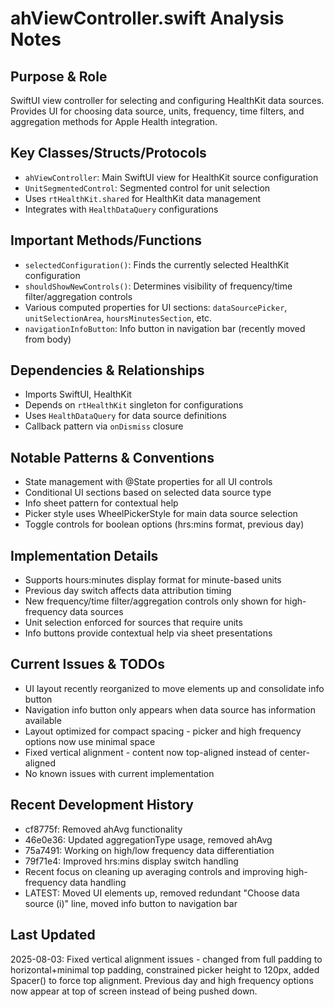 # ahViewController.swift Analysis Notes

## Purpose & Role
SwiftUI view controller for selecting and configuring HealthKit data sources. Provides UI for choosing data source, units, frequency, time filters, and aggregation methods for Apple Health integration.

## Key Classes/Structs/Protocols
- `ahViewController`: Main SwiftUI view for HealthKit source configuration
- `UnitSegmentedControl`: Segmented control for unit selection
- Uses `rtHealthKit.shared` for HealthKit data management
- Integrates with `HealthDataQuery` configurations

## Important Methods/Functions
- `selectedConfiguration()`: Finds the currently selected HealthKit configuration
- `shouldShowNewControls()`: Determines visibility of frequency/time filter/aggregation controls
- Various computed properties for UI sections: `dataSourcePicker`, `unitSelectionArea`, `hoursMinutesSection`, etc.
- `navigationInfoButton`: Info button in navigation bar (recently moved from body)

## Dependencies & Relationships
- Imports SwiftUI, HealthKit
- Depends on `rtHealthKit` singleton for configurations
- Uses `HealthDataQuery` for data source definitions
- Callback pattern via `onDismiss` closure

## Notable Patterns & Conventions
- State management with @State properties for all UI controls
- Conditional UI sections based on selected data source type
- Info sheet pattern for contextual help
- Picker style uses WheelPickerStyle for main data source selection
- Toggle controls for boolean options (hrs:mins format, previous day)

## Implementation Details
- Supports hours:minutes display format for minute-based units
- Previous day switch affects data attribution timing
- New frequency/time filter/aggregation controls only shown for high-frequency data sources
- Unit selection enforced for sources that require units
- Info buttons provide contextual help via sheet presentations

## Current Issues & TODOs
- UI layout recently reorganized to move elements up and consolidate info button
- Navigation info button only appears when data source has information available
- Layout optimized for compact spacing - picker and high frequency options now use minimal space
- Fixed vertical alignment - content now top-aligned instead of center-aligned
- No known issues with current implementation

## Recent Development History
- cf8775f: Removed ahAvg functionality
- 46e0e36: Updated aggregationType usage, removed ahAvg
- 75a7491: Working on high/low frequency data differentiation
- 79f71e4: Improved hrs:mins display switch handling
- Recent focus on cleaning up averaging controls and improving high-frequency data handling
- LATEST: Moved UI elements up, removed redundant "Choose data source (i)" line, moved info button to navigation bar

## Last Updated
2025-08-03: Fixed vertical alignment issues - changed from full padding to horizontal+minimal top padding, constrained picker height to 120px, added Spacer() to force top alignment. Previous day and high frequency options now appear at top of screen instead of being pushed down.